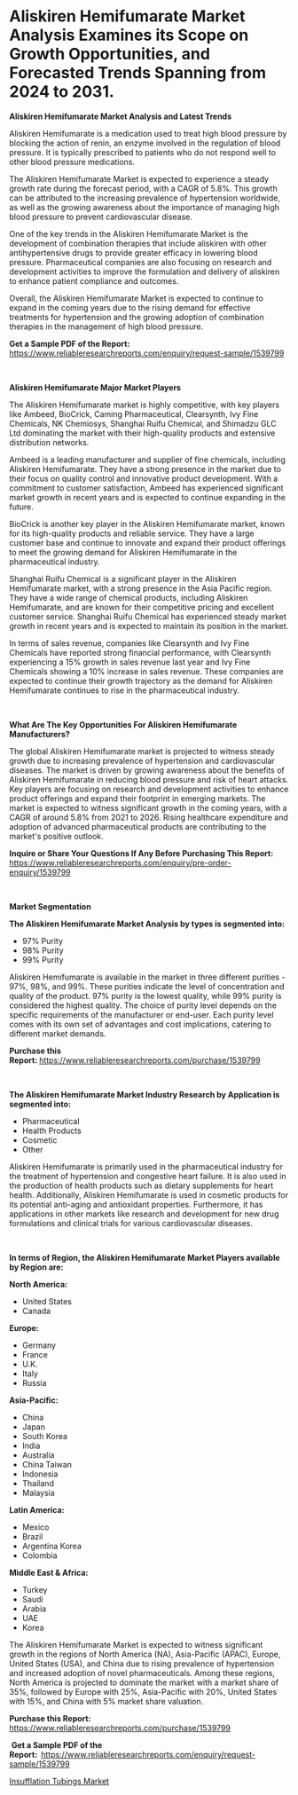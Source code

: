 <p><h1>Aliskiren Hemifumarate Market Analysis Examines its Scope on Growth Opportunities, and Forecasted Trends Spanning from 2024 to 2031.</h1></p><p><strong>Aliskiren Hemifumarate Market Analysis and Latest Trends</strong></p>
<p><p>Aliskiren Hemifumarate is a medication used to treat high blood pressure by blocking the action of renin, an enzyme involved in the regulation of blood pressure. It is typically prescribed to patients who do not respond well to other blood pressure medications.</p><p>The Aliskiren Hemifumarate Market is expected to experience a steady growth rate during the forecast period, with a CAGR of 5.8%. This growth can be attributed to the increasing prevalence of hypertension worldwide, as well as the growing awareness about the importance of managing high blood pressure to prevent cardiovascular disease.</p><p>One of the key trends in the Aliskiren Hemifumarate Market is the development of combination therapies that include aliskiren with other antihypertensive drugs to provide greater efficacy in lowering blood pressure. Pharmaceutical companies are also focusing on research and development activities to improve the formulation and delivery of aliskiren to enhance patient compliance and outcomes.</p><p>Overall, the Aliskiren Hemifumarate Market is expected to continue to expand in the coming years due to the rising demand for effective treatments for hypertension and the growing adoption of combination therapies in the management of high blood pressure.</p></p>
<p><strong>Get a Sample PDF of the Report:&nbsp;</strong> <a href="https://www.reliableresearchreports.com/enquiry/request-sample/1539799">https://www.reliableresearchreports.com/enquiry/request-sample/1539799</a></p>
<p>&nbsp;</p>
<p><strong>Aliskiren Hemifumarate Major Market Players</strong></p>
<p><p>The Aliskiren Hemifumarate market is highly competitive, with key players like Ambeed, BioCrick, Caming Pharmaceutical, Clearsynth, Ivy Fine Chemicals, NK Chemiosys, Shanghai Ruifu Chemical, and Shimadzu GLC Ltd dominating the market with their high-quality products and extensive distribution networks. </p><p>Ambeed is a leading manufacturer and supplier of fine chemicals, including Aliskiren Hemifumarate. They have a strong presence in the market due to their focus on quality control and innovative product development. With a commitment to customer satisfaction, Ambeed has experienced significant market growth in recent years and is expected to continue expanding in the future.</p><p>BioCrick is another key player in the Aliskiren Hemifumarate market, known for its high-quality products and reliable service. They have a large customer base and continue to innovate and expand their product offerings to meet the growing demand for Aliskiren Hemifumarate in the pharmaceutical industry.</p><p>Shanghai Ruifu Chemical is a significant player in the Aliskiren Hemifumarate market, with a strong presence in the Asia Pacific region. They have a wide range of chemical products, including Aliskiren Hemifumarate, and are known for their competitive pricing and excellent customer service. Shanghai Ruifu Chemical has experienced steady market growth in recent years and is expected to maintain its position in the market.</p><p>In terms of sales revenue, companies like Clearsynth and Ivy Fine Chemicals have reported strong financial performance, with Clearsynth experiencing a 15% growth in sales revenue last year and Ivy Fine Chemicals showing a 10% increase in sales revenue. These companies are expected to continue their growth trajectory as the demand for Aliskiren Hemifumarate continues to rise in the pharmaceutical industry.</p></p>
<p>&nbsp;</p>
<p><strong>What Are The Key Opportunities For Aliskiren Hemifumarate Manufacturers?</strong></p>
<p><p>The global Aliskiren Hemifumarate market is projected to witness steady growth due to increasing prevalence of hypertension and cardiovascular diseases. The market is driven by growing awareness about the benefits of Aliskiren Hemifumarate in reducing blood pressure and risk of heart attacks. Key players are focusing on research and development activities to enhance product offerings and expand their footprint in emerging markets. The market is expected to witness significant growth in the coming years, with a CAGR of around 5.8% from 2021 to 2026. Rising healthcare expenditure and adoption of advanced pharmaceutical products are contributing to the market's positive outlook.</p></p>
<p><strong>Inquire or Share Your Questions If Any Before Purchasing This Report:</strong> <a href="https://www.reliableresearchreports.com/enquiry/pre-order-enquiry/1539799">https://www.reliableresearchreports.com/enquiry/pre-order-enquiry/1539799</a></p>
<p>&nbsp;</p>
<p><strong>Market Segmentation</strong></p>
<p><strong>The Aliskiren Hemifumarate Market Analysis by types is segmented into:</strong></p>
<p><ul><li>97% Purity</li><li>98% Purity</li><li>99% Purity</li></ul></p>
<p><p>Aliskiren Hemifumarate is available in the market in three different purities - 97%, 98%, and 99%. These purities indicate the level of concentration and quality of the product. 97% purity is the lowest quality, while 99% purity is considered the highest quality. The choice of purity level depends on the specific requirements of the manufacturer or end-user. Each purity level comes with its own set of advantages and cost implications, catering to different market demands.</p></p>
<p><strong>Purchase this Report:&nbsp;</strong><a href="https://www.reliableresearchreports.com/purchase/1539799">https://www.reliableresearchreports.com/purchase/1539799</a></p>
<p>&nbsp;</p>
<p><strong>The Aliskiren Hemifumarate Market Industry Research by Application is segmented into:</strong></p>
<p><ul><li>Pharmaceutical</li><li>Health Products</li><li>Cosmetic</li><li>Other</li></ul></p>
<p><p>Aliskiren Hemifumarate is primarily used in the pharmaceutical industry for the treatment of hypertension and congestive heart failure. It is also used in the production of health products such as dietary supplements for heart health. Additionally, Aliskiren Hemifumarate is used in cosmetic products for its potential anti-aging and antioxidant properties. Furthermore, it has applications in other markets like research and development for new drug formulations and clinical trials for various cardiovascular diseases.</p></p>
<p>&nbsp;</p>
<p><strong>In terms of Region, the Aliskiren Hemifumarate Market Players available by Region are:</strong></p>
<p>
    <p> <strong> North America: </strong>
        <ul>
            <li>United States</li>
            <li>Canada</li>
        </ul>
        </p> 
    <p> <strong> Europe: </strong>
        <ul>
            <li>Germany</li>
            <li>France</li>
            <li>U.K.</li>
            <li>Italy</li>
            <li>Russia</li>
        </ul>
        </p> 
    <p> <strong> Asia-Pacific: </strong>
        <ul>
            <li>China</li>
            <li>Japan</li>
            <li>South Korea</li>
            <li>India</li>
            <li>Australia</li>
            <li>China Taiwan</li>
            <li>Indonesia</li>
            <li>Thailand</li>
            <li>Malaysia</li>
        </ul>
        </p> 
    <p> <strong> Latin America: </strong>
        <ul>
            <li>Mexico</li>
            <li>Brazil</li>
            <li>Argentina Korea</li>
            <li>Colombia</li>
        </ul>
        </p> 
    <p> <strong> Middle East & Africa: </strong>
        <ul>
            <li>Turkey</li>
            <li>Saudi</li>
            <li>Arabia</li>
            <li>UAE</li>
            <li>Korea</li>
        </ul>
    </p>
    </p>
<p><p>The Aliskiren Hemifumarate Market is expected to witness significant growth in the regions of North America (NA), Asia-Pacific (APAC), Europe, United States (USA), and China due to rising prevalence of hypertension and increased adoption of novel pharmaceuticals. Among these regions, North America is projected to dominate the market with a market share of 35%, followed by Europe with 25%, Asia-Pacific with 20%, United States with 15%, and China with 5% market share valuation.</p></p>
<p><strong>Purchase this Report: </strong><a href="https://www.reliableresearchreports.com/purchase/1539799">https://www.reliableresearchreports.com/purchase/1539799</a></p>
<p>&nbsp;<strong>Get a Sample PDF of the Report:&nbsp;&nbsp;</strong><a href="https://www.reliableresearchreports.com/enquiry/request-sample/1539799">https://www.reliableresearchreports.com/enquiry/request-sample/1539799</a></p>
<p><strong></strong></p>
<p><p><a href="https://noble-drawer-34c.notion.site/Insufflation-Tubings-Market-Size-and-Examines-its-Market-Scope-with-a-Primary-Focus-on-Growth-Oppo-83ea3eea87b64ef2add295e40987746e">Insufflation Tubings Market</a></p></p>